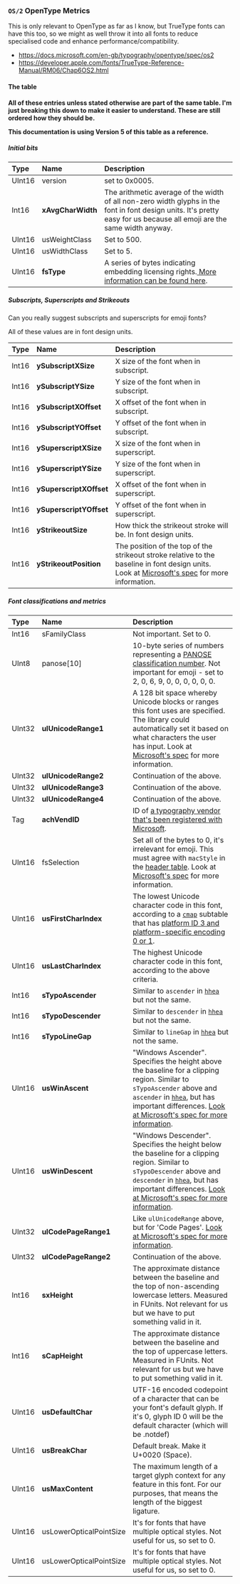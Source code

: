 ### `OS/2` OpenType Metrics

This is only relevant to OpenType as far as I know, but TrueType fonts can have this too, so we might as well throw it into all fonts to reduce specialised code and enhance performance/compatibility.

  - https://docs.microsoft.com/en-gb/typography/opentype/spec/os2
  - https://developer.apple.com/fonts/TrueType-Reference-Manual/RM06/Chap6OS2.html

#### The table

**All of these entries unless stated otherwise are part of the same table. I'm just breaking this down to make it easier to understand. These are still ordered how they should be.**

**This documentation is using Version 5 of this table as a reference.**

##### Initial bits

| Type | Name | Description |
|:-----|:-----|:------------|
| UInt16 | version | set to 0x0005. |
| Int16 | **xAvgCharWidth** | The arithmetic average of the width of all non-zero width glyphs in the font in font design units. It's pretty easy for us because all emoji are the same width anyway. |
| UInt16 | usWeightClass | Set to 500. |
| UInt16 | usWidthClass | Set to 5. |
| UInt16 | **fsType** | A series of bytes indicating embedding licensing rights.[ More information can be found here](https://docs.microsoft.com/en-gb/typography/opentype/spec/os2#fstype). |

##### Subscripts, Superscripts and Strikeouts

Can you really suggest subscripts and superscripts for emoji fonts?

All of these values are in font design units.

| Type | Name | Description |
|:-----|:-----|:------------|
| Int16 | **ySubscriptXSize** | X size of the font when in subscript. |
| Int16 | **ySubscriptYSize** | Y size of the font when in subscript.	|
| Int16 | **ySubscriptXOffset** | X offset of the font when in subscript. |
| Int16 | **ySubscriptYOffset** | Y offset of the font when in subscript. |
| Int16 | **ySuperscriptXSize** | X size of the font when in superscript. |
| Int16 | **ySuperscriptYSize** | Y size of the font when in superscript. |
| Int16 | **ySuperscriptXOffset** | X offset of the font when in superscript. |
| Int16 | **ySuperscriptYOffset** | Y offset of the font when in superscript. |
| Int16 | **yStrikeoutSize** | How thick the strikeout stroke will be. In font design units.  |
| Int16 | **yStrikeoutPosition** | The position of the top of the strikeout stroke relative to the baseline in font design units. Look at [Microsoft's spec](https://docs.microsoft.com/en-gb/typography/opentype/spec/os2#ystrikeoutposition) for more information. |

##### Font classifications and metrics

| Type | Name | Description |
|:-----|:-----|:------------|
| Int16 | sFamilyClass | Not important. Set to 0. |
| UInt8 | panose[10] | 10-byte series of numbers representing a [PANOSE classification number](https://monotype.github.io/panose/pan1.htm). Not important for emoji - set to 2, 0, 6, 9, 0, 0, 0, 0, 0, 0. |
| UInt32 | **ulUnicodeRange1** | A 128 bit space whereby Unicode blocks or ranges this font uses are specified. The  library could automatically set it based on what characters the user has input. Look at [Microsoft's spec](https://docs.microsoft.com/en-gb/typography/opentype/spec/os2#fsselection) for more information. |
| UInt32 | **ulUnicodeRange2** | Continuation of the above. |
| UInt32 | **ulUnicodeRange3** | Continuation of the above. |
| UInt32 | **ulUnicodeRange4** | Continuation of the above. |
| Tag | **achVendID** | ID of [a typography vendor that's been registered with Microsoft](https://docs.microsoft.com/en-gb/typography/vendors/). |
| UInt16 | fsSelection | Set all of the bytes to 0, it's irrelevant for emoji. This must agree with `macStyle` in the [header table](../header.md). Look at [Microsoft's spec](https://docs.microsoft.com/en-gb/typography/opentype/spec/os2#fsselection) for more information. |
| UInt16 | **usFirstCharIndex** | The lowest Unicode character code in this font, according to a [`cmap`](../cmap.md) subtable that has [platform ID 3 and platform-specific encoding 0 or 1](../../data/platform-ids.md). |
| UInt16 | **usLastCharIndex** | The highest Unicode character code in this font, according to the above criteria. |
| Int16 | **sTypoAscender** | Similar to `ascender` in [`hhea`](horizontal_metrics.md) but not the same. |
| Int16 | **sTypoDescender** | Similar to `descender` in [`hhea`](horizontal_metrics.md) but not the same. |
| Int16 | **sTypoLineGap** | Similar to `lineGap` in [`hhea`](horizontal_metrics.md) but not the same.  |
| UInt16 | **usWinAscent** | "Windows Ascender". Specifies the height above the baseline for a clipping region. Similar to `sTypoAscender` above and `ascender` in [`hhea`](horizontal_metrics.md), but has important differences. [Look at Microsoft's spec for more information](https://docs.microsoft.com/en-gb/typography/opentype/spec/os2#uswinascent). |
| UInt16 | **usWinDescent** | "Windows Descender". Specifies the height below the baseline for a clipping region. Similar to `sTypoDescender` above and `descender` in [`hhea`](horizontal_metrics.md), but has important differences. [Look at Microsoft's spec for more information](https://docs.microsoft.com/en-gb/typography/opentype/spec/os2#uswindescent). |
| UInt32 | **ulCodePageRange1** | Like `ulUnicodeRange` above, but for 'Code Pages'. [Look at Microsoft's spec for more information](https://docs.microsoft.com/en-gb/typography/opentype/spec/os2#ulcodepagerange1-bits-031brulcodepagerange2-bits-3263). |
| UInt32 | **ulCodePageRange2** | Continuation of the above. |
| Int16 | **sxHeight** | The approximate distance between the baseline and the top of non-ascending lowercase letters. Measured in FUnits. Not relevant for us but we have to put something valid in it. |
| Int16 | **sCapHeight** | The approximate distance between the baseline and the top of uppercase letters. Measured in FUnits. Not relevant for us but we have to put something valid in it. |
| UInt16 | **usDefaultChar** | UTF-16 encoded codepoint of a character that can be your font's default glyph. If it's 0, glyph ID 0 will be the default character (which will be .notdef) |
| UInt16 | **usBreakChar** | Default break. Make it U+0020 (Space). |
| UInt16 | **usMaxContent** | The maximum length of a target glyph context for any feature in this font. For our purposes, that means the length of the biggest ligature. |
| UInt16 | usLowerOpticalPointSize | It's for fonts that have multiple optical styles. Not useful for us, so set to 0. |
| UInt16 | usLowerOpticalPointSize | It's for fonts that have multiple optical styles. Not useful for us, so set to 0. |


